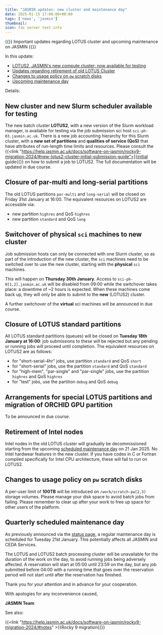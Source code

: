```yaml
---
title: "JASMIN updates: new cluster and maintenance day"
date: 2025-01-15 17:00:00+00:00
tags: ['news', 'jasmin']
thumbnail: 
icon: fas server text-info
---
```


{{<alert type="danger">}}
Important updates regarding LOTUS cluster and upcoming maintenance on JASMIN
{{</alert>}}

In this update:

- [LOTUS2, JASMIN's new compute cluster: now available for testing](#new-cluster-and-new-slurm-scheduler-available-for-testing)
- [Updates regarding retirement of old LOTUS Cluster](#closure-of-lotus-standard-partitions)
- [Changes to usage policy on `pw` scratch disks](#changes-to-usage-policy-on-pw-scratch-disks)
- [Upcoming maintenance day](#quarterly-scheduled-maintenance-day)

Details:

## New cluster and new Slurm scheduler available for testing

The new batch cluster **LOTUS2**, with a new version of the Slurm workload manager, is available for testing via the job submission sci host `sci-ph-03.jasmin.ac.uk`. There is a new job accounting hierarchy for this Slurm cluster, with a **new set of partitions** and **qualities of service (QoS)** that have attributes of run-length time limits and resources.  Please consult the {{<link "https://help.jasmin.ac.uk/docs/software-on-jasmin/rocky9-migration-2024/#new-lotus2-cluster-initial-submission-guide">}}initial guide{{</link>}} on how to submit a job to LOTUS2. The full documentation will be updated in due course.

## Closure of par-multi and long-serial partitions

The old LOTUS partitions `par-multi` and `long-serial` will be closed on Friday 31st January at 16:00. The equivalent resources on LOTUS2 are accessible via:

- new partition `highres` and QoS `highres`
- new partition `standard` and QoS `long`

## Switchover of physical `sci` machines to new cluster

Job submission hosts can only be connected with one Slurm cluster, so as part of the introduction of the new cluster, the `sci` machines need to be switched over to use the new cluster, starting with the **physical** `sci` machines.

This will happen on **Thursday 30th January**. Access to `sci-ph-0[1,2].jasmin.ac.uk` will be disabled from 09:00 while the switchover takes place: a downtime of ~2 hours is expected. When these machines come back up, they will only be able to submit to the **new** (LOTUS2) cluster.

A further switchover of the **virtual** sci machines will be announced in due course.

## Closure of LOTUS standard partitions

All LOTUS standard partitions (queues) will be closed on **Tuesday 18th January at 16:00**: job submissions to these will be rejected but any pending or running jobs will proceed until completion. The equivalent resources on LOTUS2 are as follows:

- for "short-serial-4hr" jobs, use partition `standard` and QoS `short`
- for "short-serial" jobs, use the partition `standard` and QoS `standard`
- for "high-mem", "par-single" and "par-single" jobs, use the partition `highres` and QoS `highres`
- for "test" jobs, use the partition `debug` and QoS `debug`

## Arrangements for special LOTUS partitions and migration of ORCHID GPU partition

To be announced in due course.

## Retirement of Intel nodes

Intel nodes in the old LOTUS cluster will gradually be decommissioned starting from the upcoming [scheduled maintenance day](#quarterly-scheduled-maintenance-day) on 21 Jan 2025. No Intel hardwear features in the new cluster.
If you have codes in C or Fortran compiled specifically for Intel CPU architecture, these will fail to run on LOTUS2.

## Changes to usage policy on `pw` scratch disks

A per-user limit of **100TB** will be introduced on `/work/scratch-pw[2,3]` storage volumes. Please manage your disk space to avoid batch jobs from failing. Please remember to clear up after your work to free up space for other users of the platform.

## Quarterly scheduled maintenance day

As previously announced via the [status page](/status), a regular maintenance day is scheduled for
Tuesday 21st January. This potentially affects all JASMIN and CEDA Services.

The LOTUS and LOTUS2 batch processing cluster will be unavailable for the duration of the work on the day, to avoid running jobs being adversely affected. A reservation will start at 05:00 until 23:59 on the day, but any job submitted before 04:00 with a running time that goes over the reservation period will not start until after the reservation has finished.

Thank you for your attention and in advance for your cooperation.

With apologies for any inconvenience caused,

**JASMIN Team**

See also:

{{<link "https://help.jasmin.ac.uk/docs/software-on-jasmin/rocky9-migration-2024/#notes" >}}Rocky 9 migration{{</link>}}